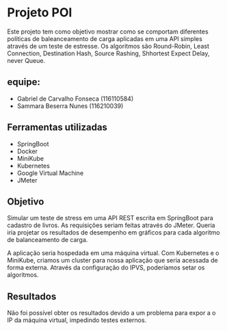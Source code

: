 # Projeto POI
Este projeto tem como objetivo mostrar como se comportam diferentes políticas de baleanceamento de carga aplicadas em uma API simples através de um teste de estresse. Os algoritmos são Round-Robin, Least Connection, Destination Hash, Source Rashing, Shhortest Expect Delay, never Queue. 

## equipe: 
* Gabriel de Carvalho Fonseca (116110584) 
* Sammara Beserra Nunes (116210039)

## Ferramentas utilizadas

* SpringBoot
* Docker
* MiniKube
* Kubernetes
* Google Virtual Machine
* JMeter

## Objetivo

Simular um teste de stress em uma API REST escrita em SpringBoot para cadastro de livros. As requisições seriam feitas através do JMeter. Queria iria projetar os resultados de desempenho em gráficos para cada algoritmo de balanceamento de carga.

A aplicação seria hospedada em uma máquina virtual.  Com Kubernetes e o MiniKube, criamos um cluster para nossa aplicação que seria acessada de forma externa. Através da configuração do IPVS, poderíamos setar os algoritmos. 

## Resultados

Não foi possível obter os resultados devido a um problema para expor a o IP da máquina virtual, impedindo testes externos.
